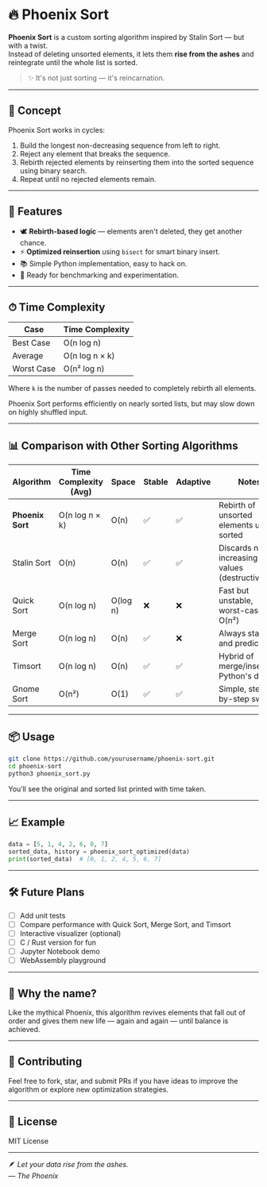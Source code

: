 # 🔥 Phoenix Sort

**Phoenix Sort** is a custom sorting algorithm inspired by Stalin Sort — but with a twist.  
Instead of deleting unsorted elements, it lets them **rise from the ashes** and reintegrate until the whole list is sorted.

> ✨ It's not just sorting — it's reincarnation.

---

## 🧠 Concept

Phoenix Sort works in cycles:

1. Build the longest non-decreasing sequence from left to right.
2. Reject any element that breaks the sequence.
3. Rebirth rejected elements by reinserting them into the sorted sequence using binary search.
4. Repeat until no rejected elements remain.

---

## 🚀 Features

- 🕊️ **Rebirth-based logic** — elements aren't deleted, they get another chance.
- ⚡ **Optimized reinsertion** using `bisect` for smart binary insert.
- 📚 Simple Python implementation, easy to hack on.
- 🧪 Ready for benchmarking and experimentation.

---

## ⏱ Time Complexity

| Case        | Time Complexity      |
|-------------|----------------------|
| Best Case   | O(n log n)           |
| Average     | O(n log n × k)       |
| Worst Case  | O(n² log n)          |

Where `k` is the number of passes needed to completely rebirth all elements.

Phoenix Sort performs efficiently on nearly sorted lists, but may slow down on highly shuffled input.

---

## 📊 Comparison with Other Sorting Algorithms

| Algorithm        | Time Complexity (Avg) | Space | Stable | Adaptive | Notes |
|------------------|------------------------|--------|--------|----------|-------|
| **Phoenix Sort** | O(n log n × k)         | O(n)   | ✅     | ✅       | Rebirth of unsorted elements until sorted |
| Stalin Sort      | O(n)                   | O(n)   | ✅     | ✅       | Discards non-increasing values (destructive) |
| Quick Sort       | O(n log n)             | O(log n) | ❌   | ❌       | Fast but unstable, worst-case O(n²) |
| Merge Sort       | O(n log n)             | O(n)   | ✅     | ❌       | Always stable and predictable |
| Timsort          | O(n log n)             | O(n)   | ✅     | ✅       | Hybrid of merge/insertion; Python's default |
| Gnome Sort       | O(n²)                  | O(1)   | ✅     | ✅       | Simple, step-by-step swaps |

---

## 📦 Usage

```bash
git clone https://github.com/yourusername/phoenix-sort.git
cd phoenix-sort
python3 phoenix_sort.py
```

You’ll see the original and sorted list printed with time taken.

---

## 📈 Example

```python
data = [5, 1, 4, 2, 6, 0, 7]
sorted_data, history = phoenix_sort_optimized(data)
print(sorted_data)  # [0, 1, 2, 4, 5, 6, 7]
```

---

## 🛠️ Future Plans

- [ ] Add unit tests
- [ ] Compare performance with Quick Sort, Merge Sort, and Timsort
- [ ] Interactive visualizer (optional)
- [ ] C / Rust version for fun
- [ ] Jupyter Notebook demo
- [ ] WebAssembly playground

---

## 🐣 Why the name?

Like the mythical Phoenix, this algorithm revives elements that fall out of order and gives them new life — again and again — until balance is achieved.

---

## 🤝 Contributing

Feel free to fork, star, and submit PRs if you have ideas to improve the algorithm or explore new optimization strategies.

---

## 📄 License

MIT License

---

🪶 *Let your data rise from the ashes.*  
— *The Phoenix*
